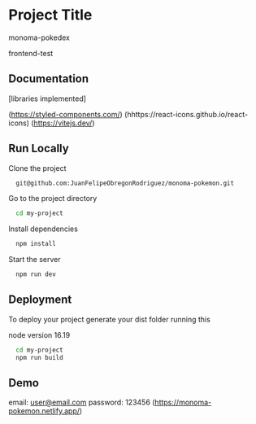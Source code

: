 
# Project Title

monoma-pokedex

frontend-test


## Documentation

[libraries implemented]


(https://styled-components.com/)
(hhttps://react-icons.github.io/react-icons)
(https://vitejs.dev/)


## Run Locally

Clone the project

```bash
  git@github.com:JuanFelipeObregonRodriguez/monoma-pokemon.git
```

Go to the project directory

```bash
  cd my-project
```

Install dependencies

```bash
  npm install
```

Start the server

```bash
  npm run dev
```


## Deployment

To deploy your project generate your dist folder running this

node version 16.19

```bash
  cd my-project
  npm run build
```



## Demo
 
 email: user@email.com
 password: 123456
(https://monoma-pokemon.netlify.app/)

